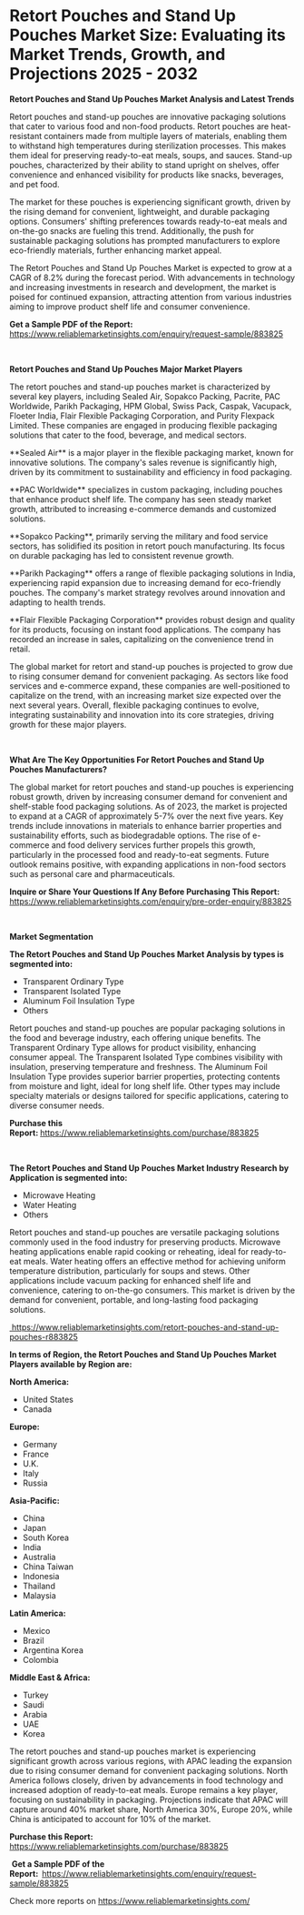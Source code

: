 <p><h1>Retort Pouches and Stand Up Pouches Market Size: Evaluating its Market Trends, Growth, and Projections 2025 - 2032</h1></p><p><strong>Retort Pouches and Stand Up Pouches Market Analysis and Latest Trends</strong></p>
<p><p>Retort pouches and stand-up pouches are innovative packaging solutions that cater to various food and non-food products. Retort pouches are heat-resistant containers made from multiple layers of materials, enabling them to withstand high temperatures during sterilization processes. This makes them ideal for preserving ready-to-eat meals, soups, and sauces. Stand-up pouches, characterized by their ability to stand upright on shelves, offer convenience and enhanced visibility for products like snacks, beverages, and pet food.</p><p>The market for these pouches is experiencing significant growth, driven by the rising demand for convenient, lightweight, and durable packaging options. Consumers' shifting preferences towards ready-to-eat meals and on-the-go snacks are fueling this trend. Additionally, the push for sustainable packaging solutions has prompted manufacturers to explore eco-friendly materials, further enhancing market appeal.</p><p>The Retort Pouches and Stand Up Pouches Market is expected to grow at a CAGR of 8.2% during the forecast period. With advancements in technology and increasing investments in research and development, the market is poised for continued expansion, attracting attention from various industries aiming to improve product shelf life and consumer convenience.</p></p>
<p><strong>Get a Sample PDF of the Report:&nbsp;</strong> <a href="https://www.reliablemarketinsights.com/enquiry/request-sample/883825?utm_campaign=2769&utm_medium=2&utm_source=Github&utm_content=ia&utm_term=08032025&utm_id=retort-pouches-and-stand-up-pouches">https://www.reliablemarketinsights.com/enquiry/request-sample/883825</a></p>
<p>&nbsp;</p>
<p><strong>Retort Pouches and Stand Up Pouches Major Market Players</strong></p>
<p><p>The retort pouches and stand-up pouches market is characterized by several key players, including Sealed Air, Sopakco Packing, Pacrite, PAC Worldwide, Parikh Packaging, HPM Global, Swiss Pack, Caspak, Vacupack, Floeter India, Flair Flexible Packaging Corporation, and Purity Flexpack Limited. These companies are engaged in producing flexible packaging solutions that cater to the food, beverage, and medical sectors.</p><p>**Sealed Air** is a major player in the flexible packaging market, known for innovative solutions. The company's sales revenue is significantly high, driven by its commitment to sustainability and efficiency in food packaging.</p><p>**PAC Worldwide** specializes in custom packaging, including pouches that enhance product shelf life. The company has seen steady market growth, attributed to increasing e-commerce demands and customized solutions. </p><p>**Sopakco Packing**, primarily serving the military and food service sectors, has solidified its position in retort pouch manufacturing. Its focus on durable packaging has led to consistent revenue growth.</p><p>**Parikh Packaging** offers a range of flexible packaging solutions in India, experiencing rapid expansion due to increasing demand for eco-friendly pouches. The company's market strategy revolves around innovation and adapting to health trends.</p><p>**Flair Flexible Packaging Corporation** provides robust design and quality for its products, focusing on instant food applications. The company has recorded an increase in sales, capitalizing on the convenience trend in retail.</p><p>The global market for retort and stand-up pouches is projected to grow due to rising consumer demand for convenient packaging. As sectors like food services and e-commerce expand, these companies are well-positioned to capitalize on the trend, with an increasing market size expected over the next several years. Overall, flexible packaging continues to evolve, integrating sustainability and innovation into its core strategies, driving growth for these major players.</p></p>
<p>&nbsp;</p>
<p><strong>What Are The Key Opportunities For Retort Pouches and Stand Up Pouches Manufacturers?</strong></p>
<p><p>The global market for retort pouches and stand-up pouches is experiencing robust growth, driven by increasing consumer demand for convenient and shelf-stable food packaging solutions. As of 2023, the market is projected to expand at a CAGR of approximately 5-7% over the next five years. Key trends include innovations in materials to enhance barrier properties and sustainability efforts, such as biodegradable options. The rise of e-commerce and food delivery services further propels this growth, particularly in the processed food and ready-to-eat segments. Future outlook remains positive, with expanding applications in non-food sectors such as personal care and pharmaceuticals.</p></p>
<p><strong>Inquire or Share Your Questions If Any Before Purchasing This Report:</strong> <a href="https://www.reliablemarketinsights.com/enquiry/pre-order-enquiry/883825?utm_campaign=2769&utm_medium=2&utm_source=Github&utm_content=ia&utm_term=08032025&utm_id=retort-pouches-and-stand-up-pouches">https://www.reliablemarketinsights.com/enquiry/pre-order-enquiry/883825</a></p>
<p>&nbsp;</p>
<p><strong>Market Segmentation</strong></p>
<p><strong>The Retort Pouches and Stand Up Pouches Market Analysis by types is segmented into:</strong></p>
<p><ul><li>Transparent Ordinary Type</li><li>Transparent Isolated Type</li><li>Aluminum Foil Insulation Type</li><li>Others</li></ul></p>
<p><p>Retort pouches and stand-up pouches are popular packaging solutions in the food and beverage industry, each offering unique benefits. The Transparent Ordinary Type allows for product visibility, enhancing consumer appeal. The Transparent Isolated Type combines visibility with insulation, preserving temperature and freshness. The Aluminum Foil Insulation Type provides superior barrier properties, protecting contents from moisture and light, ideal for long shelf life. Other types may include specialty materials or designs tailored for specific applications, catering to diverse consumer needs.</p></p>
<p><strong>Purchase this Report:&nbsp;</strong><a href="https://www.reliablemarketinsights.com/purchase/883825?utm_campaign=2769&utm_medium=2&utm_source=Github&utm_content=ia&utm_term=08032025&utm_id=retort-pouches-and-stand-up-pouches">https://www.reliablemarketinsights.com/purchase/883825</a></p>
<p>&nbsp;</p>
<p><strong>The Retort Pouches and Stand Up Pouches Market Industry Research by Application is segmented into:</strong></p>
<p><ul><li>Microwave Heating</li><li>Water Heating</li><li>Others</li></ul></p>
<p><p>Retort pouches and stand-up pouches are versatile packaging solutions commonly used in the food industry for preserving products. Microwave heating applications enable rapid cooking or reheating, ideal for ready-to-eat meals. Water heating offers an effective method for achieving uniform temperature distribution, particularly for soups and stews. Other applications include vacuum packing for enhanced shelf life and convenience, catering to on-the-go consumers. This market is driven by the demand for convenient, portable, and long-lasting food packaging solutions.</p></p>
<p><a href="https://www.reliablemarketinsights.com/retort-pouches-and-stand-up-pouches-r883825?utm_campaign=2769&utm_medium=2&utm_source=Github&utm_content=ia&utm_term=08032025&utm_id=retort-pouches-and-stand-up-pouches">&nbsp;https://www.reliablemarketinsights.com/retort-pouches-and-stand-up-pouches-r883825</a></p>
<p><strong>In terms of Region, the Retort Pouches and Stand Up Pouches Market Players available by Region are:</strong></p>
<p>
    <p> <strong> North America: </strong>
        <ul>
            <li>United States</li>
            <li>Canada</li>
        </ul>
        </p> 
    <p> <strong> Europe: </strong>
        <ul>
            <li>Germany</li>
            <li>France</li>
            <li>U.K.</li>
            <li>Italy</li>
            <li>Russia</li>
        </ul>
        </p> 
    <p> <strong> Asia-Pacific: </strong>
        <ul>
            <li>China</li>
            <li>Japan</li>
            <li>South Korea</li>
            <li>India</li>
            <li>Australia</li>
            <li>China Taiwan</li>
            <li>Indonesia</li>
            <li>Thailand</li>
            <li>Malaysia</li>
        </ul>
        </p> 
    <p> <strong> Latin America: </strong>
        <ul>
            <li>Mexico</li>
            <li>Brazil</li>
            <li>Argentina Korea</li>
            <li>Colombia</li>
        </ul>
        </p> 
    <p> <strong> Middle East & Africa: </strong>
        <ul>
            <li>Turkey</li>
            <li>Saudi</li>
            <li>Arabia</li>
            <li>UAE</li>
            <li>Korea</li>
        </ul>
    </p>
    </p>
<p><p>The retort pouches and stand-up pouches market is experiencing significant growth across various regions, with APAC leading the expansion due to rising consumer demand for convenient packaging solutions. North America follows closely, driven by advancements in food technology and increased adoption of ready-to-eat meals. Europe remains a key player, focusing on sustainability in packaging. Projections indicate that APAC will capture around 40% market share, North America 30%, Europe 20%, while China is anticipated to account for 10% of the market.</p></p>
<p><strong>Purchase this Report: </strong><a href="https://www.reliablemarketinsights.com/purchase/883825?utm_campaign=2769&utm_medium=2&utm_source=Github&utm_content=ia&utm_term=08032025&utm_id=retort-pouches-and-stand-up-pouches">https://www.reliablemarketinsights.com/purchase/883825</a></p>
<p>&nbsp;<strong>Get a Sample PDF of the Report:&nbsp;&nbsp;</strong><a href="https://www.reliablemarketinsights.com/enquiry/request-sample/883825?utm_campaign=2769&utm_medium=2&utm_source=Github&utm_content=ia&utm_term=08032025&utm_id=retort-pouches-and-stand-up-pouches">https://www.reliablemarketinsights.com/enquiry/request-sample/883825</a></p>
<p><strong></strong></p>
<p>Check more reports on <a href="https://www.reliablemarketinsights.com/?utm_campaign=2769&utm_medium=2&utm_source=Github&utm_content=ia&utm_term=08032025&utm_id=retort-pouches-and-stand-up-pouches">https://www.reliablemarketinsights.com/</a></p>